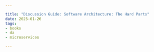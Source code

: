 ```yaml
---

title: "Discussion Guide: Software Architecture: The Hard Parts"
date: 2025-01-26
tags:
- books
- da
- microservices

---
```

<!--stackedit_data:
eyJoaXN0b3J5IjpbMzczNzc4OTNdfQ==
-->